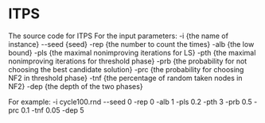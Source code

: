 # ITPS
The source code for ITPS
For the input parameters:
-i {the name of instance} --seed {seed} -rep {the number to count the times} -alb {the low bound} -pls {the maximal nonimproving iterations for LS} -pth {the maximal nonimproving iterations for threshold phase} -prb {the probability for not choosing the best candidate solution} -prc {the probability for choosing NF2 in threshold phase} -tnf {the percentage of random taken nodes in NF2} -dep {the depth of the two phases}

For example:
-i cycle100.rnd --seed 0 -rep 0  -alb 1 -pls 0.2 -pth 3 -prb 0.5 -prc 0.1 -tnf 0.05 -dep 5

